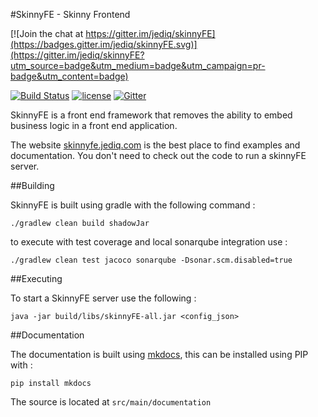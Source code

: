 #SkinnyFE - Skinny Frontend

[![Join the chat at https://gitter.im/jediq/skinnyFE](https://badges.gitter.im/jediq/skinnyFE.svg)](https://gitter.im/jediq/skinnyFE?utm_source=badge&utm_medium=badge&utm_campaign=pr-badge&utm_content=badge)

[![Build Status](https://travis-ci.org/jediq/skinnyFE.svg?branch=master)](https://travis-ci.org/jediq/skinnyFE)
[![license](https://img.shields.io/github/license/jediq/skinnyFE.svg?maxAge=2592000)]()
[![Gitter](https://badges.gitter.im/jediq/skinnyFE.svg)](https://gitter.im/jediq/skinnyFE?utm_source=badge&utm_medium=badge&utm_campaign=pr-badge)

SkinnyFE is a front end framework that removes the ability to embed business logic in a front end application.

The website [skinnyfe.jediq.com](http://skinnyfe.jediq.com) is the best place to find examples and documentation.  You don't need to check out the code to run a skinnyFE server.


##Building

SkinnyFE is built using gradle with the following command : 

    ./gradlew clean build shadowJar
    
to execute with test coverage and local sonarqube integration use : 

    ./gradlew clean test jacoco sonarqube -Dsonar.scm.disabled=true


##Executing

To start a SkinnyFE server use the following : 

    java -jar build/libs/skinnyFE-all.jar <config_json>
    
    
##Documentation

The documentation is built using [mkdocs](http://www.mkdocs.org/), this can be installed using PIP with : 

    pip install mkdocs
    
The source is located at `src/main/documentation`
